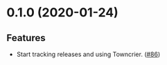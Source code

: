  0.1.0 (2020-01-24)
===================

Features
--------

- Start tracking releases and using Towncrier. ([\#86](https://github.com/matrix-org/matrix-bifrost/issues/86))

